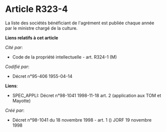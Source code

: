 # Article R323-4

La liste des sociétés bénéficiant de l'agrément est publiée chaque année par le ministre chargé de la culture.

**Liens relatifs à cet article**

_Cité par_:

  - Code de la propriété intellectuelle - art. R324-1 (M)

_Codifié par_:

  - Décret n°95-406 1955-04-14

**Liens**:

  - SPEC_APPLI: Décret n°98-1041 1998-11-18 art. 2 (application aux TOM et Mayotte)

_Créé par_:

  - Décret n°98-1041 du 18 novembre 1998 - art. 1 () JORF 19 novembre 1998
